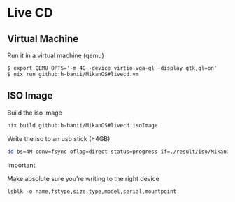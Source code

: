 # Live CD

## Virtual Machine

Run it in a virtual machine (qemu)

```console
$ export QEMU_OPTS='-m 4G -device virtio-vga-gl -display gtk,gl=on'
$ nix run github:h-banii/MikanOS#livecd.vm
```

## ISO Image

Build the iso image

```sh
nix build github:h-banii/MikanOS#livecd.isoImage
```

Write the iso to an usb stick (≥4GB)

```sh
dd bs=4M conv=fsync oflag=direct status=progress if=./result/iso/MikanOS.iso of=/dev/path-to-usb-flash-drive
```

> [!IMPORTANT]
> Make absolute sure you're writing to the right device
>
> `lsblk -o name,fstype,size,type,model,serial,mountpoint`
